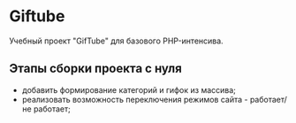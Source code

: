 # Giftube

Учебный проект "GifTube" для базового PHP-интенсива.

## Этапы сборки проекта с нуля

- добавить формирование категорий и гифок из массива;
- реализовать возможность переключения режимов сайта - работает/не работает;
